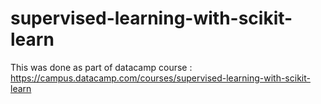 # supervised-learning-with-scikit-learn
This was done as part of datacamp course : https://campus.datacamp.com/courses/supervised-learning-with-scikit-learn
